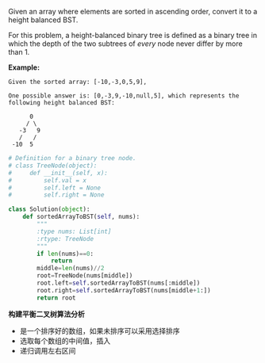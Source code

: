 Given an array where elements are sorted in ascending order, convert it to a height balanced BST.

For this problem, a height-balanced binary tree is defined as a binary tree in which the depth of the two subtrees of *every* node never differ by more than 1.

**Example:**

```
Given the sorted array: [-10,-3,0,5,9],

One possible answer is: [0,-3,9,-10,null,5], which represents the following height balanced BST:

      0
     / \
   -3   9
   /   /
 -10  5
```

```python
# Definition for a binary tree node.
# class TreeNode(object):
#     def __init__(self, x):
#         self.val = x
#         self.left = None
#         self.right = None

class Solution(object):  
    def sortedArrayToBST(self, nums):
        """
        :type nums: List[int]
        :rtype: TreeNode
        """
        if len(nums)==0:
            return 
        middle=len(nums)//2
        root=TreeNode(nums[middle])
        root.left=self.sortedArrayToBST(nums[:middle])
        root.right=self.sortedArrayToBST(nums[middle+1:])
        return root
```

**构建平衡二叉树算法分析**

* 是一个排序好的数组，如果未排序可以采用选择排序
* 选取每个数组的中间值，插入
* 递归调用左右区间